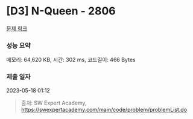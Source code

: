 # [D3] N-Queen - 2806 

[문제 링크](https://swexpertacademy.com/main/code/problem/problemDetail.do?contestProbId=AV7GKs06AU0DFAXB) 

### 성능 요약

메모리: 64,620 KB, 시간: 302 ms, 코드길이: 466 Bytes

### 제출 일자

2023-05-18 01:12



> 출처: SW Expert Academy, https://swexpertacademy.com/main/code/problem/problemList.do